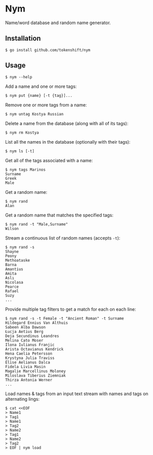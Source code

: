 # Nym

Name/word database and random name generator.

## Installation

```
$ go install github.com/tokenshift/nym
```

## Usage

```
$ nym --help
```

Add a name and one or more tags:

```
$ nym put {name} [-t {tag}]...

```

Remove one or more tags from a name:

```
$ nym untag Kostya Russian
```

Delete a name from the database (along with all of its tags):

```
$ nym rm Kostya
```

List all the names in the database (optionally with their tags):

```
$ nym ls [-t]
```

Get all of the tags associated with a name:

```
$ nym tags Marinos
Surname
Greek
Male
```

Get a random name:

```
$ nym rand
Alan
```

Get a random name that matches the specified tags:

```
$ nym rand -t "Male,Surname"
Wilson
```

Stream a continuous list of random names (accepts `-t`):

```
$ nym rand -s
Shayne
Peony
Methoataske
Barna
Amantius
Amita
Aslı
Nicolasa
Pearce
Rafael
Suzy
...
```

Provide multiple tag filters to get a match for each on each line:

```
$ nym rand -s -t Female -t "Ancient Roman" -t Surname
Hildegard Ennius Van Althuis
Sabeen Alba Dawson
Łucja Aetius Berg
Deja Secundinus Leandres
Melina Cato Moser
Ilona Iulianus Franjic
Arista Octavianus Kendrick
Hena Caelia Petersson
Krystyna Julia Traviss
Élise Aelianus Dalca
Fidela Livia Masin
Magalie Marcellinus Moloney
Miloslava Tiberius Ziemniak
Thirza Antonia Werner
...
```

Load names & tags from an input text stream with names and tags
on alternating lings:

```
$ cat <<EOF
> Name1
> Tag1
> Name1
> Tag2
> Name2
> Tag1
> Name2
> Tag2
> EOF | nym load
```
